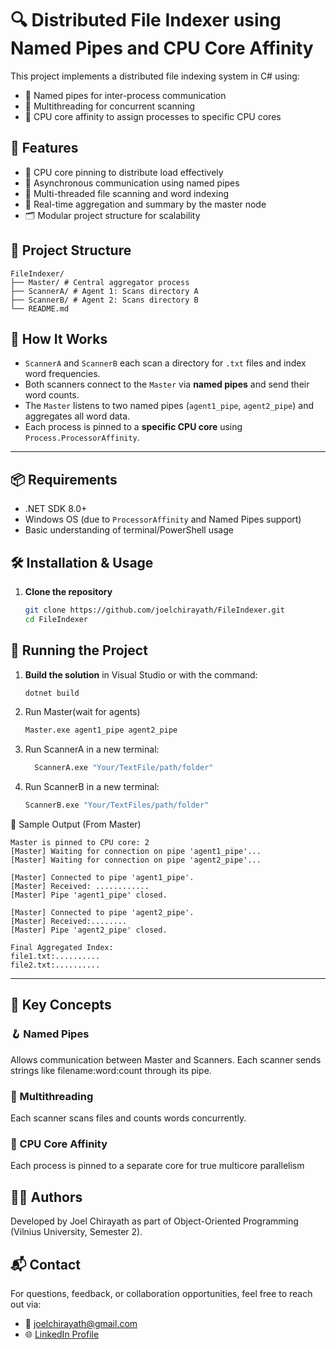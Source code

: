 # 🔍 Distributed File Indexer using Named Pipes and CPU Core Affinity

This project implements a distributed file indexing system in C# using:
- 🔄 Named pipes for inter-process communication
- 🧵 Multithreading for concurrent scanning
- 🧠 CPU core affinity to assign processes to specific CPU cores

## 📌 Features
- 🧠 CPU core pinning to distribute load effectively
- 🔄 Asynchronous communication using named pipes
- 🧵 Multi-threaded file scanning and word indexing
- 📄 Real-time aggregation and summary by the master node
- 🗂️ Modular project structure for scalability
  
## 📁 Project Structure
```
FileIndexer/
├── Master/ # Central aggregator process
├── ScannerA/ # Agent 1: Scans directory A
├── ScannerB/ # Agent 2: Scans directory B
└── README.md
```

## 🧠 How It Works
- `ScannerA` and `ScannerB` each scan a directory for `.txt` files and index word frequencies.
- Both scanners connect to the `Master` via **named pipes** and send their word counts.
- The `Master` listens to two named pipes (`agent1_pipe`, `agent2_pipe`) and aggregates all word data.
- Each process is pinned to a **specific CPU core** using `Process.ProcessorAffinity`.

---

## 📦 Requirements
- .NET SDK 8.0+
- Windows OS (due to `ProcessorAffinity` and Named Pipes support)
- Basic understanding of terminal/PowerShell usage

## 🛠️ Installation & Usage

1. **Clone the repository**
   ```bash
   git clone https://github.com/joelchirayath/FileIndexer.git
   cd FileIndexer

## 🚀 Running the Project

1. **Build the solution** in Visual Studio or with the command:
   ```bash
   dotnet build
2. Run Master(wait for agents)
   ```bash
   Master.exe agent1_pipe agent2_pipe
4. Run ScannerA in a new terminal:
   ```bash
     ScannerA.exe "Your/TextFile/path/folder"
6. Run ScannerB in a new terminal:
   ```bash
   ScannerB.exe "Your/TextFiles/path/folder"
   
🧬 Sample Output (From Master)
```
Master is pinned to CPU core: 2
[Master] Waiting for connection on pipe 'agent1_pipe'...
[Master] Waiting for connection on pipe 'agent2_pipe'...

[Master] Connected to pipe 'agent1_pipe'.
[Master] Received: ............
[Master] Pipe 'agent1_pipe' closed.

[Master] Connected to pipe 'agent2_pipe'.
[Master] Received:........
[Master] Pipe 'agent2_pipe' closed.
```
```
Final Aggregated Index:
file1.txt:..........
file2.txt:..........
```
---

## 🧠 Key Concepts

### 🪝 Named Pipes
Allows communication between Master and Scanners.
Each scanner sends strings like filename:word:count through its pipe.

### 🧵 Multithreading
Each scanner scans files and counts words concurrently.

### 🧠 CPU Core Affinity
 Each process is pinned to a separate core for true multicore parallelism


## 👨‍🏫 Authors
Developed by Joel Chirayath as part of Object-Oriented Programming (Vilnius University, Semester 2).

## 📬 Contact
For questions, feedback, or collaboration opportunities, feel free to reach out via:
- 📧 joelchirayath@gmail.com
- 🌐 [LinkedIn Profile](https://www.linkedin.com/in/joel-chirayath-5650432b8/)
